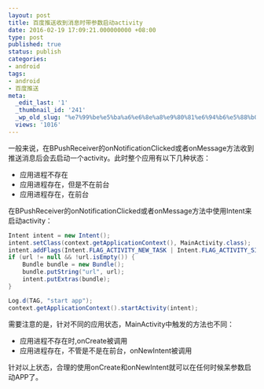 ```yaml
---
layout: post
title: 百度推送收到消息时带参数启动activity
date: 2016-02-19 17:09:21.000000000 +08:00
type: post
published: true
status: publish
categories:
- android
tags:
- android
- 百度推送
meta:
  _edit_last: '1'
  _thumbnail_id: '241'
  _wp_old_slug: "%e7%99%be%e5%ba%a6%e6%8e%a8%e9%80%81%e6%94%b6%e5%88%b0%e6%b6%88%e6%81%af%e6%97%b6%e5%b8%a6%e5%8f%82%e6%95%b0%e5%90%af%e5%8a%a8activity"
  views: '1016'
---
```

一般来说，在BPushReceiver的onNotificationClicked或者onMessage方法收到推送消息后会去启动一个activity。此时整个应用有以下几种状态：
+ 应用进程不存在
+ 应用进程存在，但是不在前台
+ 应用进程存在，在前台

在BPushReceiver的onNotificationClicked或者onMessage方法中使用Intent来启动activity：

```java
Intent intent = new Intent();
intent.setClass(context.getApplicationContext(), MainActivity.class);
intent.addFlags(Intent.FLAG_ACTIVITY_NEW_TASK | Intent.FLAG_ACTIVITY_SINGLE_TOP);
if (url != null && !url.isEmpty()) {
    Bundle bundle = new Bundle();
    bundle.putString("url", url);
    intent.putExtras(bundle);
}

Log.d(TAG, "start app");
context.getApplicationContext().startActivity(intent);
```

需要注意的是，针对不同的应用状态，MainActivity中触发的方法也不同：
+ 应用进程不存在时,onCreate被调用
+ 应用进程存在，不管是不是在前台，onNewIntent被调用

针对以上状态，合理的使用onCreate和onNewIntent就可以在任何时候呆参数启动APP了。